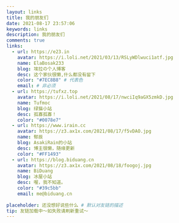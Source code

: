 ```yaml
---
layout: links
title: 我的朋友们
date: 2021-08-17 23:57:06
keywords: links
description: 我的朋友们
comments: true
links:
  - url: https://e23.in
    avatar: https://i.loli.net/2021/03/13/RSLyWDlwuci1atf.jpg
    name: ElaBosak233
    blog: 埃拉の个人博客
    desc: 这个家伙很懒,什么都没有留下
    color: "#7EC8B8" # 代表色
    email: # 非必须
  - url: https://tufxz.top
    avatar: https://i.loli.net/2021/08/17/nwciIq9aGX5zmkD.jpg
    name: Tufmoc
    blog: 绿猫小站
    desc: 孤寡孤寡！
    color: "#0078e7"
  - url: https://www.irain.cc
    avatar: https://z3.ax1x.com/2021/08/17/f5vDAO.jpg
    name: 郁辰
    blog: AsakiRain的小站
    desc: 博主很懒，随缘更新
    color: "#FF1493"
  - url: https://blog.biduang.cn
    avatar: https://z3.ax1x.com/2021/08/18/foogoj.jpg
    name: BiDuang
    blog: 冰屋小站
    desc: 喔，我不知道。
    color: "#39c5bb"
    email: me@biduang.cn
    
placeholder: 还没想好说些什么 # 默认对友链的描述
tip: 友链加载中～如失败请刷新重试～
---
```

